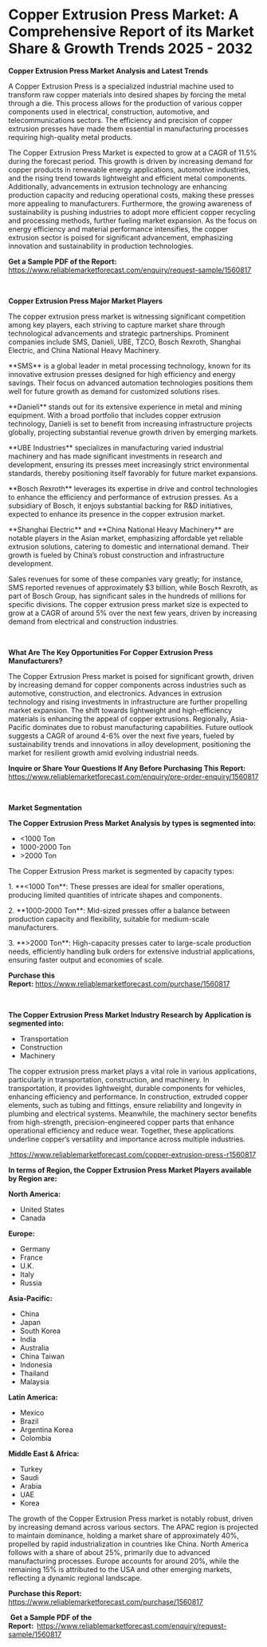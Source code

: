 <p><h1>Copper Extrusion Press Market: A Comprehensive Report of its Market Share & Growth Trends 2025 - 2032</h1></p><p><strong>Copper Extrusion Press Market Analysis and Latest Trends</strong></p>
<p><p>A Copper Extrusion Press is a specialized industrial machine used to transform raw copper materials into desired shapes by forcing the metal through a die. This process allows for the production of various copper components used in electrical, construction, automotive, and telecommunications sectors. The efficiency and precision of copper extrusion presses have made them essential in manufacturing processes requiring high-quality metal products.</p><p>The Copper Extrusion Press Market is expected to grow at a CAGR of 11.5% during the forecast period. This growth is driven by increasing demand for copper products in renewable energy applications, automotive industries, and the rising trend towards lightweight and efficient metal components. Additionally, advancements in extrusion technology are enhancing production capacity and reducing operational costs, making these presses more appealing to manufacturers. Furthermore, the growing awareness of sustainability is pushing industries to adopt more efficient copper recycling and processing methods, further fueling market expansion. As the focus on energy efficiency and material performance intensifies, the copper extrusion sector is poised for significant advancement, emphasizing innovation and sustainability in production technologies.</p></p>
<p><strong>Get a Sample PDF of the Report:&nbsp;</strong> <a href="https://www.reliablemarketforecast.com/enquiry/request-sample/1560817?utm_campaign=1080&utm_medium=2&utm_source=Github&utm_content=ia&utm_term=16042025&utm_id=copper-extrusion-press">https://www.reliablemarketforecast.com/enquiry/request-sample/1560817</a></p>
<p>&nbsp;</p>
<p><strong>Copper Extrusion Press Major Market Players</strong></p>
<p><p>The copper extrusion press market is witnessing significant competition among key players, each striving to capture market share through technological advancements and strategic partnerships. Prominent companies include SMS, Danieli, UBE, TZCO, Bosch Rexroth, Shanghai Electric, and China National Heavy Machinery. </p><p>**SMS** is a global leader in metal processing technology, known for its innovative extrusion presses designed for high efficiency and energy savings. Their focus on advanced automation technologies positions them well for future growth as demand for customized solutions rises.</p><p>**Danieli** stands out for its extensive experience in metal and mining equipment. With a broad portfolio that includes copper extrusion technology, Danieli is set to benefit from increasing infrastructure projects globally, projecting substantial revenue growth driven by emerging markets.</p><p>**UBE Industries** specializes in manufacturing varied industrial machinery and has made significant investments in research and development, ensuring its presses meet increasingly strict environmental standards, thereby positioning itself favorably for future market expansions.</p><p>**Bosch Rexroth** leverages its expertise in drive and control technologies to enhance the efficiency and performance of extrusion presses. As a subsidiary of Bosch, it enjoys substantial backing for R&D initiatives, expected to enhance its presence in the copper extrusion market.</p><p>**Shanghai Electric** and **China National Heavy Machinery** are notable players in the Asian market, emphasizing affordable yet reliable extrusion solutions, catering to domestic and international demand. Their growth is fueled by China’s robust construction and infrastructure development.</p><p>Sales revenues for some of these companies vary greatly; for instance, SMS reported revenues of approximately $3 billion, while Bosch Rexroth, as part of Bosch Group, has significant sales in the hundreds of millions for specific divisions. The copper extrusion press market size is expected to grow at a CAGR of around 5% over the next few years, driven by increasing demand from electrical and construction industries.</p></p>
<p>&nbsp;</p>
<p><strong>What Are The Key Opportunities For Copper Extrusion Press Manufacturers?</strong></p>
<p><p>The Copper Extrusion Press market is poised for significant growth, driven by increasing demand for copper components across industries such as automotive, construction, and electronics. Advances in extrusion technology and rising investments in infrastructure are further propelling market expansion. The shift towards lightweight and high-efficiency materials is enhancing the appeal of copper extrusions. Regionally, Asia-Pacific dominates due to robust manufacturing capabilities. Future outlook suggests a CAGR of around 4-6% over the next five years, fueled by sustainability trends and innovations in alloy development, positioning the market for resilient growth amid evolving industrial needs.</p></p>
<p><strong>Inquire or Share Your Questions If Any Before Purchasing This Report:</strong> <a href="https://www.reliablemarketforecast.com/enquiry/pre-order-enquiry/1560817?utm_campaign=1080&utm_medium=2&utm_source=Github&utm_content=ia&utm_term=16042025&utm_id=copper-extrusion-press">https://www.reliablemarketforecast.com/enquiry/pre-order-enquiry/1560817</a></p>
<p>&nbsp;</p>
<p><strong>Market Segmentation</strong></p>
<p><strong>The Copper Extrusion Press Market Analysis by types is segmented into:</strong></p>
<p><ul><li><1000 Ton</li><li>1000-2000 Ton</li><li>>2000 Ton</li></ul></p>
<p><p>The Copper Extrusion Press market is segmented by capacity types: </p><p>1. **<1000 Ton**: These presses are ideal for smaller operations, producing limited quantities of intricate shapes and components.</p><p>2. **1000-2000 Ton**: Mid-sized presses offer a balance between production capacity and flexibility, suitable for medium-scale manufacturers.</p><p>3. **>2000 Ton**: High-capacity presses cater to large-scale production needs, efficiently handling bulk orders for extensive industrial applications, ensuring faster output and economies of scale.</p></p>
<p><strong>Purchase this Report:&nbsp;</strong><a href="https://www.reliablemarketforecast.com/purchase/1560817?utm_campaign=1080&utm_medium=2&utm_source=Github&utm_content=ia&utm_term=16042025&utm_id=copper-extrusion-press">https://www.reliablemarketforecast.com/purchase/1560817</a></p>
<p>&nbsp;</p>
<p><strong>The Copper Extrusion Press Market Industry Research by Application is segmented into:</strong></p>
<p><ul><li>Transportation</li><li>Construction</li><li>Machinery</li></ul></p>
<p><p>The copper extrusion press market plays a vital role in various applications, particularly in transportation, construction, and machinery. In transportation, it provides lightweight, durable components for vehicles, enhancing efficiency and performance. In construction, extruded copper elements, such as tubing and fittings, ensure reliability and longevity in plumbing and electrical systems. Meanwhile, the machinery sector benefits from high-strength, precision-engineered copper parts that enhance operational efficiency and reduce wear. Together, these applications underline copper’s versatility and importance across multiple industries.</p></p>
<p><a href="https://www.reliablemarketforecast.com/copper-extrusion-press-r1560817?utm_campaign=1080&utm_medium=2&utm_source=Github&utm_content=ia&utm_term=16042025&utm_id=copper-extrusion-press">&nbsp;https://www.reliablemarketforecast.com/copper-extrusion-press-r1560817</a></p>
<p><strong>In terms of Region, the Copper Extrusion Press Market Players available by Region are:</strong></p>
<p>
    <p> <strong> North America: </strong>
        <ul>
            <li>United States</li>
            <li>Canada</li>
        </ul>
        </p> 
    <p> <strong> Europe: </strong>
        <ul>
            <li>Germany</li>
            <li>France</li>
            <li>U.K.</li>
            <li>Italy</li>
            <li>Russia</li>
        </ul>
        </p> 
    <p> <strong> Asia-Pacific: </strong>
        <ul>
            <li>China</li>
            <li>Japan</li>
            <li>South Korea</li>
            <li>India</li>
            <li>Australia</li>
            <li>China Taiwan</li>
            <li>Indonesia</li>
            <li>Thailand</li>
            <li>Malaysia</li>
        </ul>
        </p> 
    <p> <strong> Latin America: </strong>
        <ul>
            <li>Mexico</li>
            <li>Brazil</li>
            <li>Argentina Korea</li>
            <li>Colombia</li>
        </ul>
        </p> 
    <p> <strong> Middle East & Africa: </strong>
        <ul>
            <li>Turkey</li>
            <li>Saudi</li>
            <li>Arabia</li>
            <li>UAE</li>
            <li>Korea</li>
        </ul>
    </p>
    </p>
<p><p>The growth of the Copper Extrusion Press market is notably robust, driven by increasing demand across various sectors. The APAC region is projected to maintain dominance, holding a market share of approximately 40%, propelled by rapid industrialization in countries like China. North America follows with a share of about 25%, primarily due to advanced manufacturing processes. Europe accounts for around 20%, while the remaining 15% is attributed to the USA and other emerging markets, reflecting a dynamic regional landscape.</p></p>
<p><strong>Purchase this Report: </strong><a href="https://www.reliablemarketforecast.com/purchase/1560817?utm_campaign=1080&utm_medium=2&utm_source=Github&utm_content=ia&utm_term=16042025&utm_id=copper-extrusion-press">https://www.reliablemarketforecast.com/purchase/1560817</a></p>
<p>&nbsp;<strong>Get a Sample PDF of the Report:&nbsp;&nbsp;</strong><a href="https://www.reliablemarketforecast.com/enquiry/request-sample/1560817?utm_campaign=1080&utm_medium=2&utm_source=Github&utm_content=ia&utm_term=16042025&utm_id=copper-extrusion-press">https://www.reliablemarketforecast.com/enquiry/request-sample/1560817</a></p>
<p><strong></strong></p>
<p><p></p><p></p><p></p></p>
